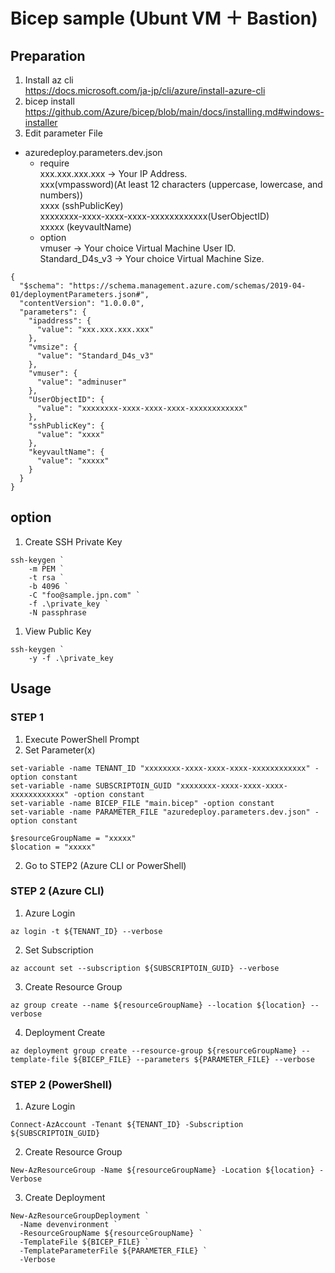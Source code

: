 # Bicep sample (Ubunt VM ＋ Bastion)

## Preparation
1. Install az cli  
https://docs.microsoft.com/ja-jp/cli/azure/install-azure-cli
1. bicep install
https://github.com/Azure/bicep/blob/main/docs/installing.md#windows-installer
1. Edit parameter File
- azuredeploy.parameters.dev.json</br>
  - require</br>
  xxx.xxx.xxx.xxx -> Your IP Address.</br>
  xxx(vmpassword)(At least 12 characters (uppercase, lowercase, and numbers)) </br>
  xxxx (sshPublicKey) </br>
  xxxxxxxx-xxxx-xxxx-xxxx-xxxxxxxxxxxx(UserObjectID) </br>
  xxxxx (keyvaultName)
  - option</br>
  vmuser -> Your choice Virtual Machine User ID.</br>
  Standard_D4s_v3 -> Your choice Virtual Machine Size. </br>
```
{
  "$schema": "https://schema.management.azure.com/schemas/2019-04-01/deploymentParameters.json#",
  "contentVersion": "1.0.0.0",
  "parameters": {
    "ipaddress": {
      "value": "xxx.xxx.xxx.xxx"
    },
    "vmsize": {
      "value": "Standard_D4s_v3"
    },
    "vmuser": {
      "value": "adminuser"
    },
    "UserObjectID": {
      "value": "xxxxxxxx-xxxx-xxxx-xxxx-xxxxxxxxxxxx"
    },
    "sshPublicKey": {
      "value": "xxxx"
    },
    "keyvaultName": {
      "value": "xxxxx"
    }
  }
}
```
## option
1. Create SSH Private Key
```
ssh-keygen `
    -m PEM `
    -t rsa `
    -b 4096 `
    -C "foo@sample.jpn.com" `
    -f .\private_key `
    -N passphrase
```
1. View Public Key
```
ssh-keygen `
    -y -f .\private_key
```

## Usage
### STEP 1
1. Execute PowerShell Prompt
1. Set Parameter(x)

```
set-variable -name TENANT_ID "xxxxxxxx-xxxx-xxxx-xxxx-xxxxxxxxxxxx" -option constant
set-variable -name SUBSCRIPTOIN_GUID "xxxxxxxx-xxxx-xxxx-xxxx-xxxxxxxxxxxx" -option constant
set-variable -name BICEP_FILE "main.bicep" -option constant
set-variable -name PARAMETER_FILE "azuredeploy.parameters.dev.json" -option constant

$resourceGroupName = "xxxxx"
$location = "xxxxx"
```

2. Go to STEP2 (Azure CLI or PowerShell)


### STEP 2 (Azure CLI)
1. Azure Login
```
az login -t ${TENANT_ID} --verbose
```
2. Set Subscription
```
az account set --subscription ${SUBSCRIPTOIN_GUID} --verbose
```
3. Create Resource Group  
```
az group create --name ${resourceGroupName} --location ${location} --verbose
```
4. Deployment Create  
```
az deployment group create --resource-group ${resourceGroupName} --template-file ${BICEP_FILE} --parameters ${PARAMETER_FILE} --verbose
```

### STEP 2 (PowerShell)
1. Azure Login
```
Connect-AzAccount -Tenant ${TENANT_ID} -Subscription ${SUBSCRIPTOIN_GUID}
```
2. Create Resource Group  
```
New-AzResourceGroup -Name ${resourceGroupName} -Location ${location} -Verbose
```
3. Create Deployment
```
New-AzResourceGroupDeployment `
  -Name devenvironment `
  -ResourceGroupName ${resourceGroupName} `
  -TemplateFile ${BICEP_FILE} `
  -TemplateParameterFile ${PARAMETER_FILE} `
  -Verbose
```
